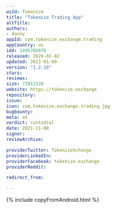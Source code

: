 ```yaml
---
wsId: Tokenize
title: "Tokenize Trading App"
altTitle: 
authors:
- danny
appId: com.tokenize.exchange.trading
appCountry: us
idd: 1495765876
released: 2020-02-02
updated: 2022-01-09
version: "1.2.18"
stars: 
reviews: 
size: 72811520
website: https://tokenize.exchange
repository: 
issue: 
icon: com.tokenize.exchange.trading.jpg
bugbounty: 
meta: ok
verdict: custodial
date: 2021-11-08
signer: 
reviewArchive:

providerTwitter: TokenizeXchange
providerLinkedIn: 
providerFacebook: tokenize.exchange
providerReddit: 

redirect_from:

---
```


{% include copyFromAndroid.html %}
